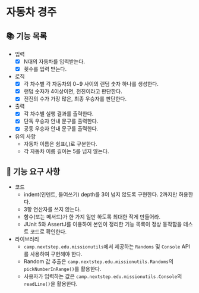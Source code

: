 # 자동차 경주

## 📚 기능 목록
- 입력
  - [x] N대의 자동차를 입력받는다.
  - [x] 횟수를 입력 받는다.
- 로직
  - [x] 각 차수별 각 자동차의 0~9 사이의 랜덤 숫자 하나를 생성한다.
  - [x] 랜덤 숫자가 4이상이면, 전진이라고 판단한다.
  - [x] 전진의 수가 가장 많은, 최종 우승자를 판단한다.
- 출력
  - [x] 각 차수별 실행 결과를 출력한다.
  - [x] 단독 우승자 안내 문구를 출력한다.
  - [x] 공동 우승자 안내 문구를 출력한다.
- 유의 사항
  - 자동차 이름은 쉼표(,)로 구분한다.
  - 각 자동차 이름 길이는 5를 넘지 않는다.

## 🤖 기능 요구 사항
- 코드
  - indent(인덴트, 들여쓰기) depth를 3이 넘지 않도록 구현한다. 2까지만 허용한다.
  - 3항 연산자를 쓰지 않는다.
  - 함수(또는 메서드)가 한 가지 일만 하도록 최대한 작게 만들어라.
  - JUnit 5와 AssertJ를 이용하여 본인이 정리한 기능 목록이 정상 동작함을 테스트 코드로 확인한다.
- 라이브러리
  - `camp.nextstep.edu.missionutils`에서 제공하는 `Randoms` 및 `Console` API를 사용하여 구현해야 한다.
  - Random 값 추출은 `camp.nextstep.edu.missionutils.Randoms`의 `pickNumberInRange()`를 활용한다.
  - 사용자가 입력하는 값은 `camp.nextstep.edu.missionutils.Console`의 `readLine()`을 활용한다.
